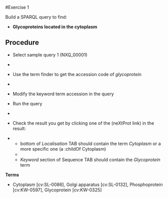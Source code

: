 #Exercise 1

Build a SPARQL query to find:

* **Glycoproteins located in the cytoplasm**

## Procedure

* Select sample query 1 (NXQ_00001)
* 
* Use the term finder to get the accession code of *glycoprotein*
* 
* Modify the keyword term accession in the query

* Run the query
* 
* Check the result you get by clicking one of the (neXtProt link) in the result:
* 
  * bottom of *Localisation* TAB should contain the term *Cytoplasm* or a more specific one (a :childOf Cytoplasm)
  * 
  * *Keyword* section of Sequence TAB should contain the *Glycoprotein* term

**Terms**

* Cytoplasm [cv:SL-0086], Golgi apparatus [cv:SL-0132], Phosphoprotein [cv:KW-0597], Glycoprotein [cv:KW-0325]
